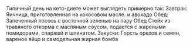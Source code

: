 Типичный день на кето-диете может выглядеть примерно так:
Завтрак:
Яичница, приготовленная на кокосовом масле. и авокадо
Обед:
Запеченный лосось с восточной зеленью на пару
Обед
Стейк из травяного откорма с масляным соусом, подается с жареными помидорами, спаржей и шпинатом.
Закуски:
Горсть орехов и семян, вареное яйцо и самодельная жирная бомба
